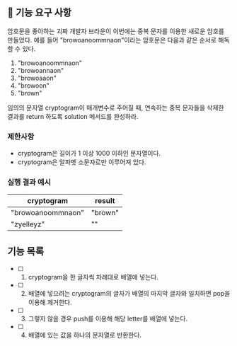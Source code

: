## 🚀 기능 요구 사항

암호문을 좋아하는 괴짜 개발자 브라운이 이번에는 중복 문자를 이용한 새로운 암호를 만들었다. 예를 들어 "browoanoommnaon"이라는 암호문은 다음과 같은 순서로 해독할 수 있다.

1. "browoanoommnaon"
2. "browoannaon"
3. "browoaaon"
4. "browoon"
5. "brown"

임의의 문자열 cryptogram이 매개변수로 주어질 때, 연속하는 중복 문자들을 삭제한 결과를 return 하도록 solution 메서드를 완성하라.

### 제한사항

- cryptogram은 길이가 1 이상 1000 이하인 문자열이다.
- cryptogram은 알파벳 소문자로만 이루어져 있다.

### 실행 결과 예시

| cryptogram        | result  |
| ----------------- | ------- |
| "browoanoommnaon" | "brown" |
| "zyelleyz"        | ""      |

## 기능 목록

- [ ] 1. cryptogram을 한 글자씩 차례대로 배열에 넣는다.
- [ ] 2. 배열에 넣으려는 cryptogram의 글자가 배열의 마지막 글자와 일치하면 pop을 이용해 제거한다.
- [ ] 3. 그렇지 않을 경우 push를 이용해 해당 letter를 배열에 넣는다.
- [ ] 4. 배열에 있는 값을 하나의 문자열로 반환한다.
